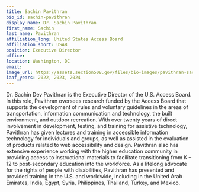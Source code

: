 ```yaml
---
title: Sachin Pavithran
bio_id: sachin-pavithran
display_name: Dr. Sachin Pavithran
first_name: Sachin
last_name: Pavithran
affiliation_long: United States Access Board
affiliation_short: USAB
position: Executive Director
office: 
location: Washington, DC
email: 
image_url: https://assets.section508.gov/files/bio-images/pavithran-sachin.png
iaaf_years: 2022, 2023, 2024
---
```

Dr. Sachin Dev Pavithran is the Executive Director of the U.S. Access Board. In this role, Pavithran oversees research funded by the Access Board that supports the development of rules and voluntary guidelines in the areas of transportation, information communication and technology, the built environment, and outdoor recreation. With over twenty years of direct involvement in development, testing, and training for assistive technology, Pavithran has given lectures and training in accessible information technology for individuals and groups, as well as assisted in the evaluation of products related to web accessibility and design. Pavithran also has extensive experience working with the higher education community in providing access to instructional materials to facilitate transitioning from K – 12 to post-secondary education into the workforce. As a lifelong advocate for the rights of people with disabilities, Pavithran has presented and provided training in the U.S. and worldwide, including in the United Arab Emirates, India, Egypt, Syria, Philippines, Thailand, Turkey, and Mexico.